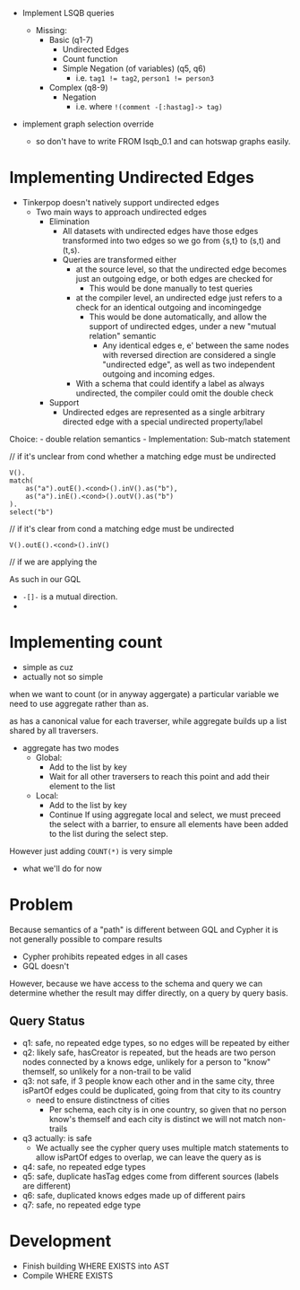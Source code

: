 - Implement LSQB queries
    - Missing:
        - Basic (q1-7)
            - Undirected Edges
            - Count function
            - Simple Negation (of variables) (q5, q6)
                - i.e. `tag1 != tag2`, `person1 != person3`
        - Complex (q8-9)
            - Negation
                - i.e. where `!(comment -[:hastag]-> tag)`

- implement graph selection override
    - so don't have to write FROM lsqb_0.1 and can hotswap graphs easily.

# Implementing Undirected Edges

- Tinkerpop doesn't natively support undirected edges
    - Two main ways to approach undirected edges
        - Elimination
            - All datasets with undirected edges have those edges transformed into two edges so we go from {s,t} to (s,t) and (t,s).
            - Queries are transformed either
                - at the source level, so that the undirected edge becomes just an outgoing edge, or both edges are checked for
                    - This would be done manually to test queries
                - at the compiler level, an undirected edge just refers to a check for an identical outgoing and incomingedge
                    - This would be done automatically, and allow the support of undirected edges, under a new "mutual relation" semantic
                        - Any identical edges e, e' between the same nodes with reversed direction are considered a single "undirected edge", as well as two independent outgoing and incoming edges.
                - With a schema that could identify a label as always undirected, the compiler could omit the double check
        - Support
            - Undirected edges are represented as a single arbitrary directed edge with a special undirected property/label

Choice:
    - double relation semantics
        - Implementation: Sub-match statement

// if it's unclear from cond whether a matching edge must be undirected
```
V().
match(
    as("a").outE().<cond>().inV().as("b"),
    as("a").inE().<cond>().outV().as("b")
).
select("b")
```

// if it's clear from cond a matching edge must be undirected
```
V().outE().<cond>().inV()
```

// if we are applying the

As such in our GQL

* `-[]-` is a mutual direction.
*

# Implementing count

- simple as cuz
- actually not so simple

when we want to count (or in anyway aggergate) a particular variable we need to use aggregate rather than as.

as has a canonical value for each traverser, while aggregate builds up a list shared by all traversers.

- aggregate has two modes
    - Global:
        - Add to the list by key
        - Wait for all other traversers to reach this point and add their element to the list
    - Local:
        - Add to the list by key
        - Continue
If using aggregate local and select, we must preceed the select with a barrier, to ensure all elements have been added to the list during the select step.

However just adding
`COUNT(*)`
is very simple
- what we'll do for now


# Problem

Because semantics of a "path" is different between GQL and Cypher it is not generally possible to compare results

- Cypher prohibits repeated edges in all cases
- GQL doesn't

However, because we have access to the schema and query we can determine whether the result may differ directly, on a query by query basis.

## Query Status

- q1: safe, no repeated edge types, so no edges will be repeated by either
- q2: likely safe, hasCreator is repeated, but the heads are two person nodes connected by a knows edge, unlikely for a person to "know" themself, so unlikely for a non-trail to be valid
- q3: not safe, if 3 people know each other and in the same city, three isPartOf edges could be duplicated, going from that city to its country
    - need to ensure distinctness of cities
        - Per schema, each city is in one country, so given that no person know's themself and each city is distinct we will not match non-trails
- q3 actually: is safe
    - We actually see the cypher query uses multiple match statements to allow isPartOf edges to overlap, we can leave the query as is
- q4: safe, no repeated edge types
- q5: safe, duplicate hasTag edges come from different sources (labels are different)
- q6: safe, duplicated knows edges made up of different pairs
- q7: safe, no repeated edge type

# Development

- Finish building WHERE EXISTS into AST
- Compile WHERE EXISTS